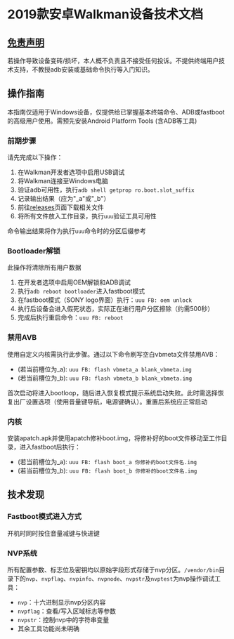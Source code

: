# 2019款安卓Walkman设备技术文档

## <ins>免责声明</ins>

若操作导致设备变砖/损坏，本人概不负责且不接受任何投诉。不提供终端用户技术支持，不教授adb安装或基础命令执行等入门知识。

## 操作指南

本指南仅适用于Windows设备，仅提供给已掌握基本终端命令、ADB或fastboot的高级用户使用。需预先安装Android Platform Tools (含ADB等工具)

### 前期步骤

请先完成以下操作：

1. 在Walkman开发者选项中启用USB调试
2. 将Walkman连接至Windows电脑
3. 验证adb可用性，执行`adb shell getprop ro.boot.slot_suffix`
4. 记录输出结果（应为"_a"或"_b"）
5. 前往[releases](https://github.com/Sikz1218/Sony_android_walkman_A105/raw/refs/heads/main/uuu.exe)页面下载相关文件
6. 将所有文件放入工作目录，执行`uuu`验证工具可用性

命令输出结果将作为执行`uuu`命令时的分区后缀参考

### Bootloader解锁

此操作将清除所有用户数据
1. 在开发者选项中启用OEM解锁和ADB调试
2. 执行`adb reboot bootloader`进入fastboot模式
3. 在fastboot模式（SONY logo界面）执行：`uuu FB: oem unlock`
4. 执行后设备会进入假死状态，实际正在进行用户分区擦除（约需500秒）
5. 完成后执行重启命令：`uuu FB: reboot`

### 禁用AVB

使用自定义内核需执行此步骤。通过以下命令刷写空白vbmeta文件禁用AVB：
- (若当前槽位为_a): `uuu FB: flash vbmeta_a blank_vbmeta.img`
- (若当前槽位为_b): `uuu FB: flash vbmeta_b blank_vbmeta.img`

首次启动将进入bootloop，随后进入恢复模式提示系统启动失败。此时需选择恢复出厂设置选项（使用音量键导航，电源键确认）。重置后系统应正常启动

### 内核

安装apatch.apk并使用apatch修补boot.img，将修补好的boot文件移动至工作目录，进入fastboot后执行：
- (若当前槽位为_a): `uuu FB: flash boot_a 你修补的boot文件名.img`
- (若当前槽位为_b): `uuu FB: flash boot_b 你修补的boot文件名.img`

## 技术发现

### Fastboot模式进入方式

开机时同时按住音量减键与快进键

### NVP系统

所有配置参数、标志位及密钥均以原始字段形式存储于nvp分区。`/vendor/bin`目录下的`nvp`、`nvpflag`、`nvpinfo`、`nvpnode`、`nvpstr`及`nvptest`为nvp操作调试工具：
- `nvp`：十六进制显示nvp分区内容
- `nvpflag`：查看/写入区域标志等参数
- `nvpstr`：控制nvp中的字符串变量
- 其余工具功能尚未明确
